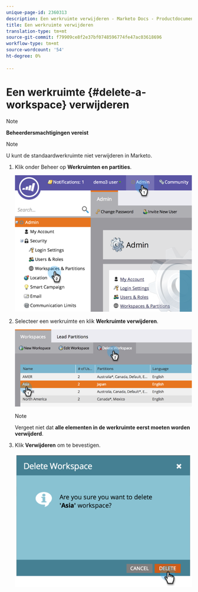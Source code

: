 ```yaml
---
unique-page-id: 2360313
description: Een werkruimte verwijderen - Marketo Docs - Productdocumentatie
title: Een werkruimte verwijderen
translation-type: tm+mt
source-git-commit: f79909ce8f2e37bf0748596774fe47ac03618696
workflow-type: tm+mt
source-wordcount: '54'
ht-degree: 0%

---
```



# Een werkruimte {#delete-a-workspace} verwijderen

>[!NOTE]
>
>**Beheerdersmachtigingen vereist**

>[!NOTE]
>
>U kunt de standaardwerkruimte niet verwijderen in Marketo.

1. Klik onder Beheer op **Werkruimten en partities**.

   ![](assets/image2014-9-17-11-3a56-3a34.png)

1. Selecteer een werkruimte en klik **Werkruimte verwijderen**.

   ![](assets/image2014-9-17-11-3a56-3a50.png)

   >[!NOTE]
   >
   >Vergeet niet dat **alle elementen in de werkruimte eerst moeten worden verwijderd**.

1. Klik **Verwijderen** om te bevestigen.

   ![](assets/image2014-9-17-11-3a57-3a1.png)
